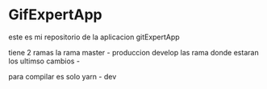 # GifExpertApp


este es mi repositorio de  la aplicacion gitExpertApp 

tiene 2 ramas la rama 
 master - produccion
 develop las rama donde estaran los ultimso cambios  -


 para compilar es solo yarn - dev  
 